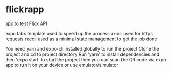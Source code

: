 # flickrapp

app to test Flick API

expo tabs template used to speed up the process
axios used for https requests
recoil used as a minimal state management to get the job done

You need yarn and expo-cli installed globally to run the project
Clone the project and cd to project directory
Run 'yarn' to install dependencies and then 'expo start' to start the project
then you can scan the QR code via expo app to run it on your device or use emulator/simulator
